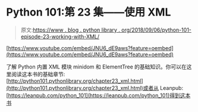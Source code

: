# Python 101:第 23 集——使用 XML

> 原文:[https://www . blog . python library . org/2018/09/06/python-101-episode-23-working-with-XML/](https://www.blog.pythonlibrary.org/2018/09/06/python-101-episode-23-working-with-xml/)

[https://www.youtube.com/embed/JNU6_dE9aws?feature=oembed](https://www.youtube.com/embed/JNU6_dE9aws?feature=oembed)

了解 Python 内置 XML 模块 minidom 和 ElementTree 的基础知识。你可以在这里阅读这本书的基础章节:[http://python101.pythonlibrary.org/chapter23_xml.html](http://python101.pythonlibrary.org/chapter23_xml.html)或者从 Leanpub:[https://leanpub.com/python_101](https://leanpub.com/python_101)得到这本书